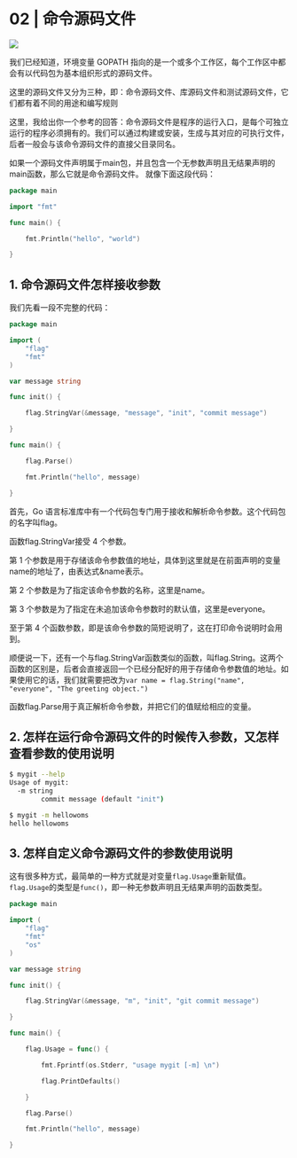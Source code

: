 # 02 | 命令源码文件

![](https://static001.geekbang.org/resource/image/37/b1/3793770202d7834838dbb4e2f6a60bb1.jpg)

我们已经知道，环境变量 GOPATH 指向的是一个或多个工作区，每个工作区中都会有以代码包为基本组织形式的源码文件。

这里的源码文件又分为三种，即：命令源码文件、库源码文件和测试源码文件，它们都有着不同的用途和编写规则



这里，我给出你一个参考的回答：命令源码文件是程序的运行入口，是每个可独立运行的程序必须拥有的。我们可以通过构建或安装，生成与其对应的可执行文件，后者一般会与该命令源码文件的直接父目录同名。

如果一个源码文件声明属于main包，并且包含一个无参数声明且无结果声明的main函数，那么它就是命令源码文件。 就像下面这段代码：

```go
package main

import "fmt"

func main() {

	fmt.Println("hello", "world")

}

```
## 1. 命令源码文件怎样接收参数


我们先看一段不完整的代码：


```go
package main

import (
	"flag"
	"fmt"
)

var message string

func init() {

	flag.StringVar(&message, "message", "init", "commit message")

}

func main() {

	flag.Parse()

	fmt.Println("hello", message)

}

```

首先，Go 语言标准库中有一个代码包专门用于接收和解析命令参数。这个代码包的名字叫flag。


函数flag.StringVar接受 4 个参数。

第 1 个参数是用于存储该命令参数值的地址，具体到这里就是在前面声明的变量name的地址了，由表达式&name表示。

第 2 个参数是为了指定该命令参数的名称，这里是name。

第 3 个参数是为了指定在未追加该命令参数时的默认值，这里是everyone。

至于第 4 个函数参数，即是该命令参数的简短说明了，这在打印命令说明时会用到。


顺便说一下，还有一个与flag.StringVar函数类似的函数，叫flag.String。这两个函数的区别是，后者会直接返回一个已经分配好的用于存储命令参数值的地址。如果使用它的话，我们就需要把改为`var name = flag.String("name", "everyone", "The greeting object.")`

函数flag.Parse用于真正解析命令参数，并把它们的值赋给相应的变量。

## 2. 怎样在运行命令源码文件的时候传入参数，又怎样查看参数的使用说明


```bash
$ mygit --help
Usage of mygit:
  -m string
        commit message (default "init")

```

```sh
$ mygit -m hellowoms
hello hellowoms
```

## 3. 怎样自定义命令源码文件的参数使用说明

这有很多种方式，最简单的一种方式就是对变量`flag.Usage`重新赋值。`flag.Usage`的类型是`func()`，即一种无参数声明且无结果声明的函数类型。


```go
package main

import (
	"flag"
	"fmt"
	"os"
)

var message string

func init() {

	flag.StringVar(&message, "m", "init", "git commit message")

}

func main() {

	flag.Usage = func() {

		fmt.Fprintf(os.Stderr, "usage mygit [-m] \n")

		flag.PrintDefaults()

	}

	flag.Parse()

	fmt.Println("hello", message)

}

```
















